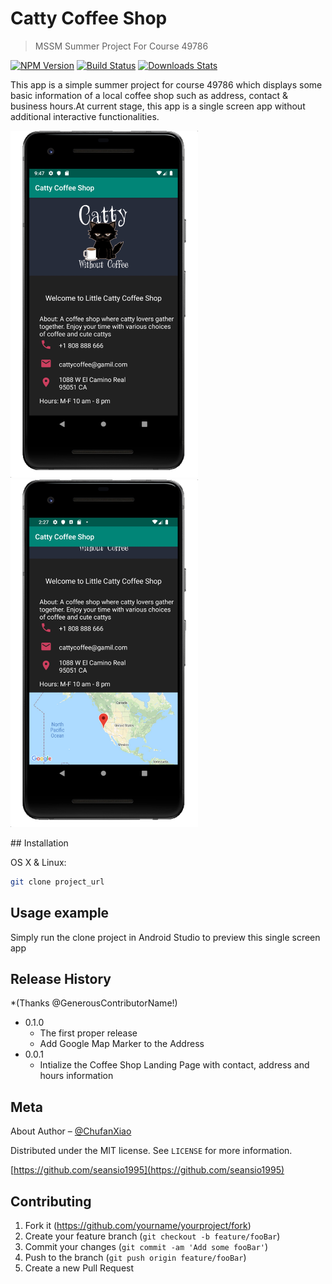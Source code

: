 # Catty Coffee Shop
> MSSM Summer Project For Course 49786

[![NPM Version][npm-image]][npm-url]
[![Build Status][travis-image]][travis-url]
[![Downloads Stats][npm-downloads]][npm-url]

This app is a simple summer project for course 49786 which displays some basic
information of a local coffee shop such as address, contact & business hours.At current stage,
this app is a single screen app without additional interactive functionalities.
<p float="left">
    <img src="screenshot.jpeg" alt="drawing" width="300"/>
    <img src="androidgooglemap.jpeg" alt="drawing" width="300"/>
</p>
## Installation

OS X & Linux:

```sh
git clone project_url
```


## Usage example

Simply run the clone project in Android Studio to preview this single screen app



## Release History

*(Thanks @GenerousContributorName!)
* 0.1.0
    * The first proper release
    * Add Google Map Marker to the Address
* 0.0.1
    * Intialize the Coffee Shop Landing Page with contact, address and hours information

## Meta

About Author – [@ChufanXiao](https://github.com/seansio1995) 

Distributed under the MIT license. See ``LICENSE`` for more information.

[https://github.com/seansio1995](https://github.com/seansio1995)

## Contributing

1. Fork it (<https://github.com/yourname/yourproject/fork>)
2. Create your feature branch (`git checkout -b feature/fooBar`)
3. Commit your changes (`git commit -am 'Add some fooBar'`)
4. Push to the branch (`git push origin feature/fooBar`)
5. Create a new Pull Request

<!-- Markdown link & img dfn's -->
[npm-image]: https://img.shields.io/npm/v/datadog-metrics.svg?style=flat-square
[npm-url]: https://npmjs.org/package/datadog-metrics
[npm-downloads]: https://img.shields.io/npm/dm/datadog-metrics.svg?style=flat-square
[travis-image]: https://img.shields.io/travis/dbader/node-datadog-metrics/master.svg?style=flat-square
[travis-url]: https://travis-ci.org/dbader/node-datadog-metrics
[wiki]: https://github.com/yourname/yourproject/wiki
